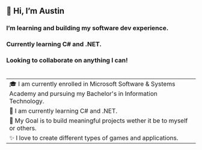 ## 👋 Hi, I’m Austin
### I’m learning and building my software dev experience. 
### Currently learning C# and .NET. 
### Looking to collaborate on anything I can!
#
<table>
  <tr>
    <td>
    🎓 I am currently enrolled in Microsoft Software & Systems Academy and pursuing my Bachelor's in Information Technology.
    </td> 
  </tr>
  <tr>
    <td>
      🌱 I am currently learning C# and .NET.
    </td>  
  </tr>  
  <tr>
  <td>
    🎯 My Goal is to build meaningful projects wether it be to myself or others.
  </td>
  </tr>
  <tr>
  <td>
    ✨ I love to create different types of games and applications.
  </td>  
  </tr>
  </table>
